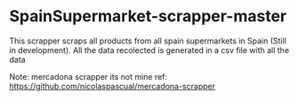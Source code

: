 # SpainSupermarket-scrapper-master

This scrapper scraps all products from all spain supermarkets in Spain (Still in development). All the data recolected is generated in a csv file with all the data

Note: mercadona scrapper its not mine ref: https://github.com/nicolaspascual/mercadona-scrapper
